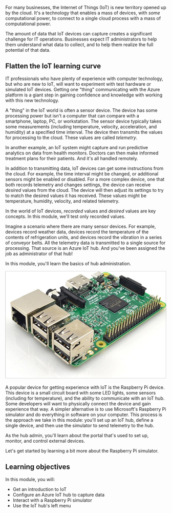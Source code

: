 For many businesses, the Internet of Things (IoT) is new territory opened up by the cloud. It's a technology that enables a mass of devices, with _some_ computational power, to connect to a single cloud process with a mass of computational power.

The amount of data that IoT devices can capture creates a significant challenge for IT operations. Businesses expect IT administrators to help them understand what data to collect, and to help them realize the full potential of that data.

## Flatten the IoT learning curve

IT professionals who have plenty of experience with computer technology, but who are new to IoT, will want to experiment with test hardware or simulated IoT devices. Getting one "thing" communicating with the Azure platform is a giant step in gaining confidence and knowledge with working with this new technology.

A "thing" in the IoT world is often a sensor device. The device has some processing power but isn't a computer that can compare with a smartphone, laptop, PC, or workstation. The sensor device typically takes some measurements (including temperature, velocity, acceleration, and humidity) at a specified time interval. The device then transmits the values for processing to the cloud. These values are called _telemetry_.

In another example, an IoT system might capture and run predictive analytics on data from health monitors. Doctors can then make informed treatment plans for their patients. And it's all handled remotely.

In addition to transmitting data, IoT devices can get some instructions from the cloud. For example, the time interval might be changed, or additional sensors might be enabled or disabled. For a more complex device, one that both records telemetry and changes settings, the device can receive _desired_ values from the cloud. The device will then adjust its settings to try to match the desired values it has received. These values might be temperature, humidity, velocity, and related telemetry.

In the world of IoT devices, _recorded_ values and _desired_ values are key concepts. In this module, we'll test only recorded values.

Imagine a scenario where there are many sensor devices. For example, devices record weather data, devices record the temperature of the contents of refrigeration units, and devices record the vibration in a series of conveyor belts. All the telemetry data is transmitted to a single source for processing. That source is an Azure IoT hub. And you've been assigned the job as administrator of that hub!

In this module, you'll learn the basics of hub administration.

[![Photograph of a Raspberry Pi device](../media/iot-admin-raspberry-pi.png)](../media/iot-admin-raspberry-pi.png#lightbox)

A popular device for getting experience with IoT is the Raspberry Pi device. This device is a small circuit board with some LED lights, some sensors (including for temperature), and the ability to communicate with an IoT hub. Some developers will want to physically connect the device and gain experience that way. A simpler alternative is to use Microsoft's Raspberry Pi simulator and do everything in software on your computer. This process is the approach we take in this module: you'll set up an IoT hub, define a single device, and then use the simulator to send telemetry to the hub.

As the hub admin, you'll learn about the portal that's used to set up, monitor, and control external devices.

Let's get started by learning a bit more about the Raspberry Pi simulator.

## Learning objectives

In this module, you will:

- Get an introduction to IoT  
- Configure an Azure IoT hub to capture data
- Interact with a Raspberry Pi simulator
- Use the IoT hub's left menu
